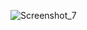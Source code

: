 ![Screenshot_7](https://user-images.githubusercontent.com/50156227/117073078-b2d15c80-ad31-11eb-9a30-3f91088d620c.png)
